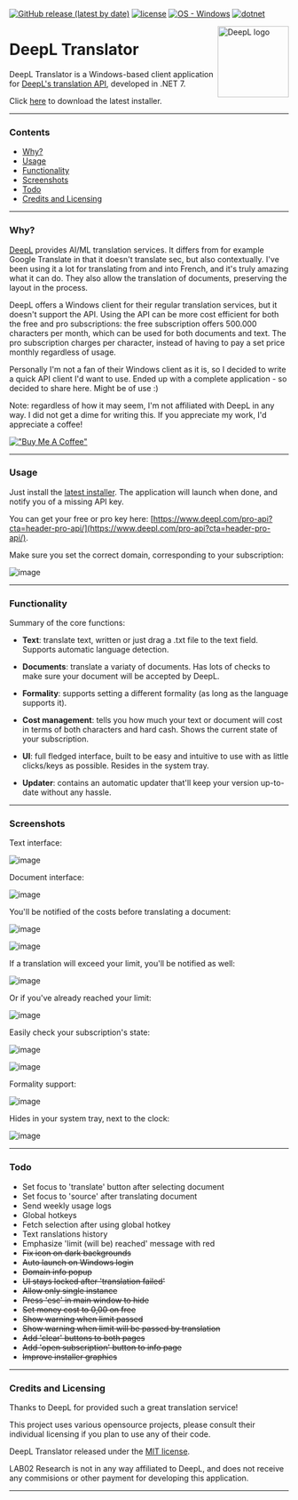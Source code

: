[![GitHub release (latest by date)](https://img.shields.io/github/v/release/LAB02-Research/DeepL-Translator)](https://github.com/LAB02-Research/DeepL-Translator/releases/)
[![license](https://img.shields.io/badge/license-MIT-blue)](#license)
[![OS - Windows](https://img.shields.io/badge/OS-Windows-blue?logo=windows&logoColor=white)](https://www.microsoft.com/ "Go to Microsoft homepage")
[![dotnet](https://img.shields.io/badge/.NET-7.0-blue)](https://img.shields.io/badge/.NET-7.0-blue)

<a href="https://github.com/LAB02-Research/DeepL-Translator/">
    <img src="https://github.com/LAB02-Research/DeepL-Translator/raw/main/images/logo_notext.png" alt="DeepL logo" title="DeepL" align="right" height="128" /></a>

# DeepL Translator

DeepL Translator is a Windows-based client application for [DeepL's translation API](https://www.deepl.com/pro-api?cta=header-pro-api), developed in .NET 7.

Click [here](https://github.com/LAB02-Research/DeepL-Translator/releases/latest/download/DeepL.Translator.Installer.exe) to download the latest installer.

----

### Contents

 * [Why?](#why)
 * [Usage](#usage)
 * [Functionality](#functionality)
 * [Screenshots](#screenshots)
 * [Todo](#todo)
 * [Credits and Licensing](#credits-and-licensing)

----

### Why?

[DeepL](https://deepl.com) provides AI/ML translation services. It differs from for example Google Translate in that it doesn't translate sec, but also contextually. I've been using it a lot for translating from and into French, and it's truly amazing what it can do. They also allow the translation of documents, preserving the layout in the process.

DeepL offers a Windows client for their regular translation services, but it doesn't support the API. Using the API can be more cost efficient for both the free and pro subscriptions: the free subscription offers 500.000 characters per month, which can be used for both documents and text. The pro subscription charges per character, instead of having to pay a set price monthly regardless of usage.

Personally I'm not a fan of their Windows client as it is, so I decided to write a quick API client I'd want to use. Ended up with a complete application - so decided to share here. Might be of use :)

Note: regardless of how it may seem, I'm not affiliated with DeepL in any way. I did not get a dime for writing this. If you appreciate my work, I'd appreciate a coffee! 

[!["Buy Me A Coffee"](https://www.buymeacoffee.com/assets/img/custom_images/orange_img.png)](https://www.buymeacoffee.com/lab02research)

----

### Usage

Just install the [latest installer](https://github.com/LAB02-Research/DeepL-Translator/releases/latest/download/DeepL.Translator.Installer.exe). The application will launch when done, and notify you of a missing API key.

You can get your free or pro key here: [https://www.deepl.com/pro-api?cta=header-pro-api/](https://www.deepl.com/pro-api?cta=header-pro-api/).

Make sure you set the correct domain, corresponding to your subscription:

![image](https://user-images.githubusercontent.com/81011038/224070374-8d0b28f0-13ba-469f-a1be-6f630750280a.png)

----

### Functionality

Summary of the core functions:

* **Text**: translate text, written or just drag a .txt file to the text field. Supports automatic language detection.

* **Documents**: translate a variaty of documents. Has lots of checks to make sure your document will be accepted by DeepL.

* **Formality**: supports setting a different formality (as long as the language supports it).

* **Cost management**: tells you how much your text or document will cost in terms of both characters and hard cash. Shows the current state of your subscription.

* **UI**: full fledged interface, built to be easy and intuitive to use with as little clicks/keys as possible. Resides in the system tray.

* **Updater**: contains an automatic updater that'll keep your version up-to-date without any hassle.

----

### Screenshots

Text interface:

![image](https://user-images.githubusercontent.com/81011038/224069592-55b7f95f-cc76-41d0-b422-938dcda08e43.png)

Document interface:

![image](https://user-images.githubusercontent.com/81011038/224069650-cb5e8935-ad74-4799-8fe3-72515556b0ca.png)

You'll be notified of the costs before translating a document:

![image](https://user-images.githubusercontent.com/81011038/224069716-131833e9-82d8-497f-a2b4-80da5b482fcd.png)

![image](https://user-images.githubusercontent.com/81011038/224288107-98c65c5f-3a57-4346-a398-d6b0d29fe637.png)

If a translation will exceed your limit, you'll be notified as well:

![image](https://user-images.githubusercontent.com/81011038/224287457-c5f300a0-290b-472f-8a77-8decbbb4de04.png)

Or if you've already reached your limit:

![image](https://user-images.githubusercontent.com/81011038/224287843-6320232c-cdae-465d-90d5-ee56a281582e.png)

Easily check your subscription's state:

![image](https://user-images.githubusercontent.com/81011038/224290688-7d464c33-5d64-4704-be9b-615d3f553d9b.png)

![image](https://user-images.githubusercontent.com/81011038/224290855-48c2e721-4a59-4467-becf-cda1a4ba06a5.png)

Formality support:

![image](https://user-images.githubusercontent.com/81011038/223770387-4b158878-fd43-452b-9f39-4661fc24efd2.png)

Hides in your system tray, next to the clock:

![image](https://user-images.githubusercontent.com/81011038/224070094-6a396395-7d95-4b44-9246-341cd76d0d38.png)

----

### Todo

- Set focus to 'translate' button after selecting document
- Set focus to 'source' after translating document
- Send weekly usage logs
- Global hotkeys
- Fetch selection after using global hotkey
- Text ranslations history
- Emphasize 'limit (will be) reached' message with red
- ~~Fix icon on dark backgrounds~~
- ~~Auto launch on Windows login~~
- ~~Domain info popup~~
- ~~UI stays locked after 'translation failed'~~
- ~~Allow only single instance~~
- ~~Press 'esc' in main window to hide~~
- ~~Set money cost to 0,00 on free~~
- ~~Show warning when limit passed~~
- ~~Show warning when limit will be passed by translation~~
- ~~Add 'clear' buttons to both pages~~
- ~~Add 'open subscription' button to info page~~
- ~~Improve installer graphics~~

----

### Credits and Licensing

Thanks to DeepL for provided such a great translation service!

This project uses various opensource projects, please consult their individual licensing if you plan to use any of their code.

DeepL Translator released under the [MIT license](https://opensource.org/licenses/MIT).

LAB02 Research is not in any way affiliated to DeepL, and does not receive any commisions or other payment for developing this application.

---
